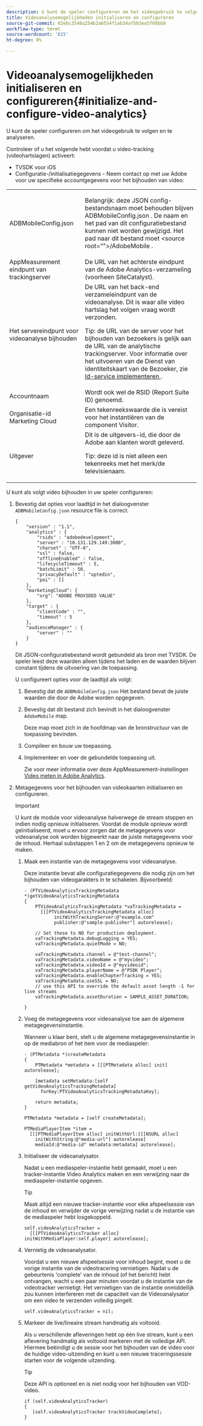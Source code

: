 ```yaml
---
description: U kunt de speler configureren om het videogebruik te volgen en te analyseren.
title: Videoanalysemogelijkheden initialiseren en configureren
source-git-commit: 02ebc3548a254b2a6554f1ab34afbb3ea5f09bb8
workflow-type: tm+mt
source-wordcount: '615'
ht-degree: 0%

---
```


# Videoanalysemogelijkheden initialiseren en configureren{#initialize-and-configure-video-analytics}

U kunt de speler configureren om het videogebruik te volgen en te analyseren.

Controleer of u het volgende hebt voordat u video-tracking (videohartslagen) activeert:

* TVSDK voor iOS
* Configuratie-/initialisatiegegevens - Neem contact op met uw Adobe voor uw specifieke accountgegevens voor het bijhouden van video:

<table id="table_3565328ABBEE4605A92EAE1ADE5D6F84"> 
 <tbody> 
  <tr> 
   <td colname="col1"> <span class="filepath"> ADBMobileConfig.json </span> </td> 
   <td colname="col2"> <p>Belangrijk: deze JSON config-bestandsnaam moet behouden blijven <span class="codeph"> ADBMobileConfig.json </span>. De naam en het pad van dit configuratiebestand kunnen niet worden gewijzigd. Het pad naar dit bestand moet <span class="codeph"> &lt;source root=""&gt;/AdobeMobile </span>. </p> </td> 
  </tr> 
  <tr> 
   <td colname="col1"> <span class="codeph"> AppMeasurement </span> eindpunt van trackingserver </td> 
   <td colname="col2"> De URL van het achterste eindpunt van de Adobe Analytics-verzameling (voorheen SiteCatalyst). </td> 
  </tr> 
  <tr> 
   <td colname="col1"> Het servereindpunt voor videoanalyse bijhouden </td> 
   <td colname="col2"> De URL van het back-end verzameleindpunt van de videoanalyse. Dit is waar alle video hartslag het volgen vraag wordt verzonden. <p>Tip: de URL van de server voor het bijhouden van bezoekers is gelijk aan de URL van de analytische trackingserver. Voor informatie over het uitvoeren van de Dienst van identiteitskaart van de Bezoeker, zie <a href="https://experienceleague.adobe.com/docs/id-service/using/implementation/setup-target.html?lang=en" format="html" scope="external"> Id-service implementeren </a>. </p> </td> 
  </tr> 
  <tr> 
   <td colname="col1"> Accountnaam </td> 
   <td colname="col2"> Wordt ook wel de RSID (Report Suite ID) genoemd. </td> 
  </tr> 
  <tr> 
   <td colname="col1"> Organisatie-id Marketing Cloud </td> 
   <td colname="col2"> Een tekenreekswaarde die is vereist voor het instantiëren van de component Visitor. </td> 
  </tr> 
  <tr> 
   <td colname="col1"> Uitgever </td> 
   <td colname="col2"> Dit is de uitgevers-id, die door de Adobe aan klanten wordt geleverd. <p>Tip: deze id is niet alleen een tekenreeks met het merk/de televisienaam. </p> </td> 
  </tr> 
 </tbody> 
</table>

U kunt als volgt video bijhouden in uw speler configureren:

1. Bevestig dat opties voor laadtijd in het dialoogvenster `ADBMobileConfig.json` resource file is correct.

   ```
   { 
       "version" : "1.1", 
       "analytics" : { 
           "rsids" : "adobedevelopment", 
           "server" : "10.131.129.149:3000", 
           "charset" : "UTF-8", 
           "ssl" : false, 
           "offlineEnabled" : false, 
           "lifecycleTimeout" : 5, 
           "batchLimit" : 50, 
           "privacyDefault" : "optedin", 
           "poi" : [] 
       }, 
       "marketingCloud": { 
           "org": "ADOBE PROVIDED VALUE"  
       }, 
       "target" : { 
           "clientCode" : "", 
           "timeout" : 5 
       }, 
       "audienceManager" : { 
           "server" : "" 
       } 
   }
   ```

   Dit JSON-configuratiebestand wordt gebundeld als bron met TVSDK. De speler leest deze waarden alleen tijdens het laden en de waarden blijven constant tijdens de uitvoering van de toepassing.

   U configureert opties voor de laadtijd als volgt:

   1. Bevestig dat de `ADBMobileConfig.json` Het bestand bevat de juiste waarden die door de Adobe worden opgegeven.
   1. Bevestig dat dit bestand zich bevindt in het dialoogvenster `AdobeMobile` map.

      Deze map moet zich in de hoofdmap van de bronstructuur van de toepassing bevinden.
   1. Compileer en bouw uw toepassing.
   1. Implementeer en voer de gebundelde toepassing uit.

      Zie voor meer informatie over deze AppMeasurement-instellingen [Video meten in Adobe Analytics](https://experienceleague.adobe.com/docs/media-analytics/using/media-overview.html?lang=en).
1. Metagegevens voor het bijhouden van videokaarten initialiseren en configureren.

   >[!IMPORTANT]
   >
   >U kunt de module voor videoanalyse halverwege de stream stoppen en indien nodig opnieuw initialiseren. Voordat de module opnieuw wordt geïnitialiseerd, moet u ervoor zorgen dat de metagegevens voor videoanalyse ook worden bijgewerkt naar de juiste metagegevens voor de inhoud. Herhaal substappen 1 en 2 om de metagegevens opnieuw te maken.

   1. Maak een instantie van de metagegevens voor videoanalyse.

      Deze instantie bevat alle configuratiegegevens die nodig zijn om het bijhouden van videogarakters in te schakelen. Bijvoorbeeld:

      ```
      - (PTVideoAnalyticsTrackingMetadata *)getVideoAnalyticsTrackingMetadata 
      { 
          PTVideoAnalyticsTrackingMetadata *vaTrackingMetadata =  
            [[[PTVideoAnalyticsTrackingMetadata alloc]  
                 initWithTrackingServer:@"example.com" 
                 publisher:@"sample-publisher"] autorelease]; 
      
          // Set these to NO for production deployment. 
          vaTrackingMetadata.debugLogging = YES;  
          vaTrackingMetadata.quietMode = NO; 
      
          vaTrackingMetadata.channel = @"test-channel"; 
          vaTrackingMetadata.videoName = @"myvideo"; 
          vaTrackingMetadata.videoId = @"myvideoid"; 
          vaTrackingMetadata.playerName = @"PSDK Player"; 
          vaTrackingMetadata.enableChapterTracking = YES; 
          vaTrackingMetadata.useSSL = NO; 
          // use this API to override the default asset length -1 for live streams 
          vaTrackingMetadata.assetDuration = SAMPLE_ASSET_DURATION; 
      
      }
      ```

   1. Voeg de metagegevens voor videoanalyse toe aan de algemene metagegevensinstantie.

      Wanneer u klaar bent, stelt u de algemene metagegevensinstantie in op de mediabron of het item voor de mediaspeler:

      ```
      - (PTMetadata *)createMetadata 
      { 
          PTMetadata *metadata = [[[PTMetadata alloc] init] autorelease]; 
      
          [metadata setMetadata:[self getVideoAnalyticsTrackingMetadata]  
            forKey:PTVideoAnalyticsTrackingMetadataKey]; 
      
          return metadata; 
      } 
      
      PTMetadata *metadata = [self createMetadata]; 
      
      PTMediaPlayerItem *item =  
        [[[PTMediaPlayerItem alloc] initWithUrl:[[[NSURL alloc]  
          initWithString:@"media-url"] autorelease] 
          mediaId:@"media-id" metadata:metadata] autorelease];
      ```

   1. Initialiseer de videoanalysator.

      Nadat u een mediaspeler-instantie hebt gemaakt, moet u een tracker-instantie Video Analytics maken en een verwijzing naar de mediaspeler-instantie opgeven.

      >[!TIP]
      >
      >Maak altijd een nieuwe tracker-instantie voor elke afspeelsessie van de inhoud en verwijder de vorige verwijzing nadat u de instantie van de mediaspeler hebt losgekoppeld.

      ```
      self.videoAnalyticsTracker =  
        [[[PTVideoAnalyticsTracker alloc] initWithMediaPlayer:self.player] autorelease];
      ```

   1. Vernietig de videoanalysator.

      Voordat u een nieuwe afspeelsessie voor inhoud begint, moet u de vorige instantie van de videotracering vernietigen. Nadat u de gebeurtenis &#39;complete&#39; van de inhoud (of het bericht) hebt ontvangen, wacht u een paar minuten voordat u de instantie van de videotracker vernietigt. Het vernietigen van de instantie onmiddellijk zou kunnen interfereren met de capaciteit van de Videoanalysator om een video te verzenden volledig pingelt.

      ```
      self.videoAnalyticsTracker = nil;
      ```

   1. Markeer de live/lineaire stream handmatig als voltooid.

      Als u verschillende afleveringen hebt op één live stream, kunt u een aflevering handmatig als voltooid markeren met de volledige API. Hiermee beëindigt u de sessie voor het bijhouden van de video voor de huidige video-uitzending en kunt u een nieuwe traceringssessie starten voor de volgende uitzending.

      >[!TIP]
      >
      >Deze API is optioneel en is niet nodig voor het bijhouden van VOD-video.

      ```
      if (self.videoAnalyticsTracker) 
      { 
         [self.videoAnalyticsTracker trackVideoComplete];   
      }
      ```
